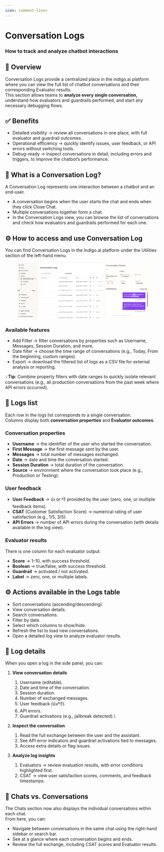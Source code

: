 ```yaml
---
icon: comment-lines
---
```


# Conversation Logs

### How to track and analyze chatbot interactions

## 📌 Overview

Conversation Logs provide a centralized place in the indigo.ai platform where you can view the full list of chatbot conversations and their corresponding Evaluator results.
\
This section allows teams to **analyze every single conversation,** understand how evaluators and guardrails performed, and start any necessary debugging flows.

## ✅ Benefits

* Detailed visibility → review all conversations in one place, with full evaluator and guardrail outcomes.
* Operational efficiency → quickly identify issues, user feedback, or API errors without switching tools.
* Debug-ready → inspect conversations in detail, including errors and triggers, to improve the chatbot’s performance.

## 💬 What is a Conversation Log?

A Conversation Log represents one interaction between a chatbot and an end-user.

* A conversation begins when the user starts the chat and ends when they click Close Chat.
* Multiple conversations together form a chat.
* In the Conversation Logs view, you can browse the list of conversations and check how evaluators and guardrails performed for each one.

## ⚙️ How to access and use Conversation Log

You can find Conversation Logs in the Indigo.ai platform under the Utilities section of the left-hand menu.

<figure><img src="../../../.gitbook/assets/conversation log 3.png" alt=""><figcaption></figcaption></figure>

### Available features

* Add Filter → filter conversations by properties such as Username, Messages, Session Duration, and more.
* Date filter → choose the time range of conversations (e.g., Today, From the beginning, custom ranges).
* Export → download the filtered list of logs as a CSV file for external analysis or reporting.

💡**Tip**: Combine property filters with date ranges to quickly isolate relevant conversations (e.g., all production conversations from the past week where API errors occurred).

## 📂 Logs list

Each row in the logs list corresponds to a single conversation.\
Columns display both **conversation properties** and **Evaluator outcomes**.

### Conversation properties

* **Username** → the identifier of the user who started the conversation.
* **First Message** → the first message sent by the user.
* **Messages** → total number of messages exchanged.
* **Date** → date and time the conversation started.
* **Session Duration** → total duration of the conversation.
* **Source** → environment where the conversation took place (e.g., Production or Testing).

### User feedback

* **User Feedback** → 👍 or 👎 provided by the user (zero, one, or multiple feedback items).
* **CSAT** (Customer Satisfaction Score) → numerical rating of user satisfaction (e.g., 1/5, 3/5).
* **API Errors** → number of API errors during the conversation (with details available in the log view).

### Evaluator results

There is one column for each evaluator output:

* **Score** → 1–10, with success threshold.
* **Boolean** → true/false, with success threshold.
* **Guardrail** → activated / not activated.
* **Label** → zero, one, or multiple labels.

## ⚙️ Actions available in the Logs table

* Sort conversations (ascending/descending).
* View conversation details.
* Search conversations.
* Filter by date.
* Select which columns to show/hide.
* Refresh the list to load new conversations.
* Open a detailed log view to analyze evaluator results.

## 🔎 Log details

When you open a log in the side panel, you can:

1. **View conversation details**
   1. Username (editable).
   2. Date and time of the conversation.
   3. Session duration.
   4. Number of exchanged messages.
   5. User feedback (👍/👎).
   6. API errors.
   7. Guardrail activations (e.g., jailbreak detected).\

2.  **Inspect the conversation**

    1. Read the full exchange between the user and the assistant.
    2. See API error indicators and guardrail activations tied to messages.
    3. Access extra details or flag issues.


3. **Analyze log insights**
   1. Evaluators → review evaluation results, with error conditions highlighted first.
   2. CSAT → view user satisfaction scores, comments, and feedback timestamps.

## 🔄️ Chats vs. Conversations

The Chats section now also displays the individual conversations within each chat.\
From here, you can:

* Navigate between conversations in the same chat using the right-hand sidebar or search bar.
* See at a glance where each conversation begins and ends.
* Review the full exchange, including CSAT scores and Evaluator results.
